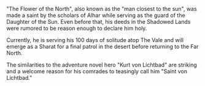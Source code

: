 "The Flower of the North", also known as the "man closest to the sun", was made a saint by the scholars of Alhar while serving as the guard of the Daughter of the Sun. Even before that, his deeds in the Shadowed Lands were rumored to be reason enough to declare him holy.

Currently, he is serving his 100 days of solitude atop The Vale and will emerge as a Sharat for a final patrol in the desert before returning to the Far North.

The similarities to the adventure novel hero "Kurt von Lichtbad" are striking and a welcome reason for his comrades to teasingly call him "Saint von Lichtbad."